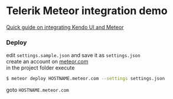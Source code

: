 # Telerik Meteor integration demo

[Quick guide on integrating Kendo UI and Meteor](http://dev.mikamai.com/post/120684737224/integrate-meteor-with-kendo-ui)

### Deploy

edit `settings.sample.json` and save it as `settings.json`   
create an account on [meteor.com](http://meteor.com)   
in the project folder execute   

```bash
$ meteor deploy HOSTNAME.meteor.com --settings settings.json
```

goto `HOSTNAME.meteor.com`  
